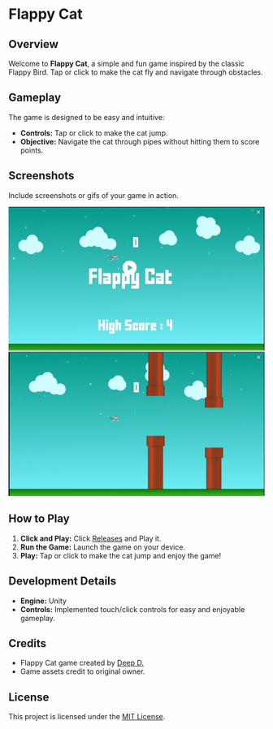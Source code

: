 # Flappy Cat

## Overview

Welcome to **Flappy Cat**, a simple and fun game inspired by the classic Flappy Bird. Tap or click to make the cat fly and navigate through obstacles.

## Gameplay

The game is designed to be easy and intuitive:

- **Controls:** Tap or click to make the cat jump.
- **Objective:** Navigate the cat through pipes without hitting them to score points.

## Screenshots

Include screenshots or gifs of your game in action.

![Flappy Cat Gameplay](/1.jpg)
![Flappy Cat Gameplay](/2.jpg)

## How to Play

1. **Click and Play:** Click [Releases](https://play.unity.com/mg/other/flappy-cat-1) and Play it.
2. **Run the Game:** Launch the game on your device.
3. **Play:** Tap or click to make the cat jump and enjoy the game!

## Development Details

- **Engine:** Unity
- **Controls:** Implemented touch/click controls for easy and enjoyable gameplay.

## Credits

- Flappy Cat game created by [Deep D.](https://deepdarji.github.io/)
- Game assets credit to original owner.

## License

This project is licensed under the [MIT License](LICENSE).
